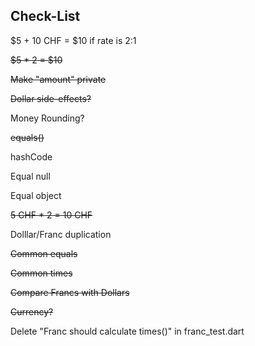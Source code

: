 ## Check-List

$5 + 10 CHF = $10 if rate is 2:1

~~$5 * 2 = $10~~

~~Make "amount" private~~

~~Dollar side-effects?~~

Money Rounding?<br/>

~~equals()~~

hashCode

Equal null

Equal object

~~5 CHF * 2 = 10 CHF~~

Dolllar/Franc duplication

~~Common equals~~

~~Common times~~

~~Compare Francs with Dollars~~

~~Currency?~~

Delete "Franc should calculate times()" in franc_test.dart</br>